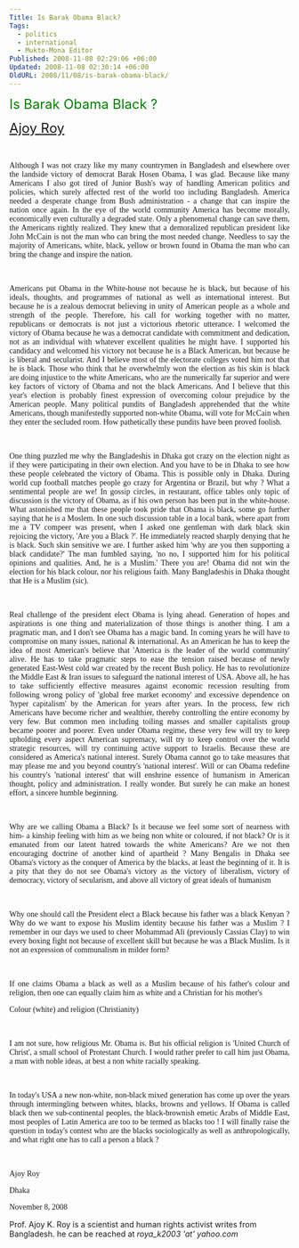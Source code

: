 ```yaml
---
Title: Is Barak Obama Black?
Tags:
  - politics
  - international
  - Mukto-Mona Editor
Published: 2008-11-08 02:29:06 +06:00
Updated: 2008-11-08 02:30:14 +06:00
OldURL: 2008/11/08/is-barak-obama-black/
---
```



<p align="justify"><font size="5" color="#008000">Is Barak Obama Black ? </font></p>
<p align="justify"><font size="5" color="#008000"><a href="https://gold.mukto-mona.com/Articles/ajoy/">Ajoy Roy</a></font></p>
<p align="justify">&nbsp;</p>
<p align="justify"><font face="Verdana">Although I was not crazy like my many countrymen in Bangladesh and elsewhere over the landside victory of democrat Barak Hosen Obama, I was glad. Because like many Americans I also got tired of Junior Bush's way of handling American politics and policies, which surely affected rest of the world too including Bangladesh. America needed a desperate change from Bush administration - a change that can inspire the nation once again. In the eye of the world community America has become morally, economically even culturally a degraded state. Only a phenomenal change can save them, the Americans rightly realized. They knew that a demoralized republican president like John McCain is not the man who can bring the most needed change. Needless to say the majority of Americans, white, black, yellow or brown found in Obama the man who can bring the change and inspire the nation. </font></p>
<p align="justify">&nbsp;</p>
<p align="justify"><font face="Verdana">Americans put Obama in the White-house not because he is black, but because of his ideals, thoughts, and programmes of national as well as international interest. But because he is a zealous democrat believing in unity of American people as a whole and strength of the people. Therefore, his call for working together with no matter, republicans or democrats is not just a victorious rhetoric utterance. I welcomed the victory of Obama because he was a democrat candidate with commitment and dedication, not as an individual with whatever excellent qualities he might have. I supported his candidacy and welcomed his victory not because he is a Black American, but because he is liberal and secularist. And I believe most of the electorate colleges voted him not that he is black. Those who think that he overwhelmly won the election as his skin is black are doing injustice to the white Americans, who are the numerically far superior and were key factors of victory of Obama and not the black Americans. And I believe that this year's election is probably finest expression of overcoming colour prejudice by the American people. Many political pundits of Bangladesh apprehended that the white Americans, though manifestedly supported non-white Obama, will vote for McCain when they enter the secluded room. How pathetically these pundits have been proved foolish. </font></p>
<p align="justify">&nbsp;</p>
<p align="justify"><font face="Verdana">One thing puzzled me why the Bangladeshis in Dhaka got crazy on the election night as if they were participating in their own election. And you have to be in Dhaka to see how these people celebrated the victory of Obama. This is possible only in Dhaka. During world cup football matches people go crazy for Argentina or Brazil, but why ? What a sentimental people are we! In gossip circles, in restaurant, office tables only topic of discussion is the victory of Obama, as if his own person has been put in the white-house. What astonished me that these people took pride that Obama is black, some go further saying that he is a Moslem. In one such discussion table in a local bank, where apart from me a TV compeer was present, when I asked one gentleman with dark black skin rejoicing the victory, 'Are you a Black ?'. He immediately reacted sharply denying that he is black. Such skin sensitive we are. I further asked him 'why are you then supporting a black candidate?' The man fumbled saying, 'no no, I supported him for his political opinions and qualities. And, he is a Muslim.' There you are! Obama did not win the election for his black colour, nor his religious faith. Many Bangladeshis in Dhaka thought that He is a Muslim (sic). </font></p>
<p align="justify">&nbsp;</p>
<p align="justify"><font face="Verdana">Real challenge of the president elect Obama is lying ahead. Generation of hopes and aspirations is one thing and materialization of those things is another thing. I am a pragmatic man, and I don't see Obama has a magic band. In coming years he will have to compromise on many issues, national &amp; international. As an American he has to keep the idea of most American's believe that 'America is the leader of the world community' alive. He has to take pragmatic steps to ease the tension raised because of newly generated East-West cold war created by the recent Bush policy. He has to revolutionize the Middle East &amp; Iran issues to safeguard the national interest of USA. Above all, he has to take sufficiently effective measures against economic recession resulting from following wrong policy of 'global free market economy' and excessive dependence on 'hyper capitalism' by the American for years after years. In the process, few rich Americans have become richer and wealthier, thereby controlling the entire economy by very few. But common men including toiling masses and smaller capitalists group became poorer and poorer. Even under Obama regime, these very few will try to keep upholding every aspect American supremacy, will try to keep control over the world strategic resources, will try continuing active support to Israelis. Because these are considered as America's national interest. Surely Obama cannot go to take measures that may please me and you beyond country's 'national interest'. Will or can Obama redefine his country's 'national interest' that will enshrine essence of humanism in American thought, policy and administration. I really wonder. But surely he can make an honest effort, a sincere humble beginning. </font></p>
<p align="justify">&nbsp;</p>
<p align="justify"><font face="Verdana">Why are we calling Obama a Black? Is it because we feel some sort of nearness with him- a kinship feeling with him as we being non white or coloured, if not black? Or is it emanated from our latent hatred towards the white Americans? Are we not then encouraging doctrine of another kind of apartheid ? Many Bengalis in Dhaka see Obama's victory as the conquer of America by the blacks, at least the beginning of it. It is a pity that they do not see Obama's victory as the victory of liberalism, victory of democracy, victory of secularism, and above all victory of great ideals of humanism </font></p>
<p align="justify">&nbsp;</p>
<p align="justify"><font face="Verdana">Why one should call the President elect a Black because his father was a black Kenyan ? Why do we want to expose his Muslim identity because his father was a Muslim ? I remember in our days we used to cheer Mohammad Ali (previously Cassias Clay) to win every boxing fight not because of excellent skill but because he was a Black Muslim. Is it not an expression of communalism in milder form? </font></p>
<p align="justify">&nbsp;</p>
<p align="justify"><font face="Verdana">If one claims Obama a black as well as a Muslim because of his father's colour and religion, then one can equally claim him as white and a Christian for his mother's </font></p>
<p align="justify"><font face="Verdana">Colour (white) and religion (Christianity) </font></p>
<p align="justify">&nbsp;</p>
<p align="justify"><font face="Verdana">I am not sure, how religious Mr. Obama is. But his official religion is 'United Church of Christ', a small school of Protestant Church. I would rather prefer to call him just Obama, a man with noble ideas, at best a non white racially speaking. </font></p>
<p align="justify">&nbsp;</p>
<p align="justify"><font face="Verdana">In today's USA a new non-white, non-black mixed generation has come up over the years through intermingling between whites, blacks, browns and yellows. If Obama is called black then we sub-continental peoples, the black-brownish emetic Arabs of Middle East, most peoples of Latin America are too to be termed as blacks too ! I will finally raise the question in today's contest who are the blacks sociologically as well as anthropologically, and what right one has to call a person a black ? </font></p>
<p align="justify">&nbsp;</p>
<p align="justify"><font face="Verdana">Ajoy Roy </font></p>
<p align="justify"><font face="Verdana">Dhaka </font></p>
<p align="justify"><font face="Verdana">November 8, 2008 </font></p>

Prof. Ajoy K. Roy is a scientist and human rights activist writes from Bangladesh. he can be reached at _roya_k2003 'at' yahoo.com_
